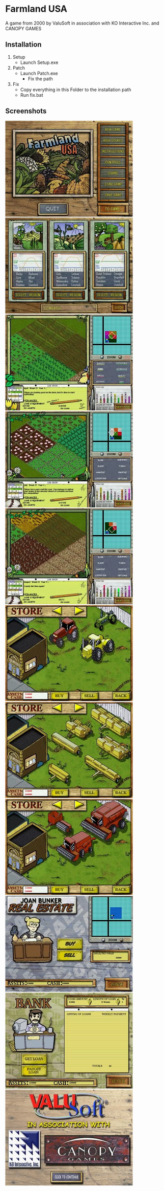 # Farmland USA

A game from 2000 by ValuSoft in association with KO Interactive Inc. and CANOPY GAMES
## Installation

1. Setup
    - Launch Setup.exe
2. Patch
    - Launch Patch.exe
      - Fix the path
3. Fix
    - Copy everything in this Folder to the installation path
    - Run fix.bat  

## Screenshots
![Alt text](Pics/farm-land-usa-5-th.webp) ![Alt text](Pics/farm-land-usa-6-th.webp)  ![Alt text](Pics/farm-land-usa-2-th.webp) ![Alt text](Pics/farm-land-usa-3-th.webp) ![Alt text](Pics/farm-land-usa-4-th.webp) ![Alt text](Pics/farm-land-usa-7-th.webp) ![Alt text](Pics/farm-land-usa-8-th.webp) ![Alt text](Pics/farm-land-usa-9-th.webp) ![Alt text](Pics/farm-land-usa-10-th.webp) ![Alt text](Pics/farm-land-usa-11-th.webp) ![Alt text](Pics/farm-land-usa-1-th.webp) 